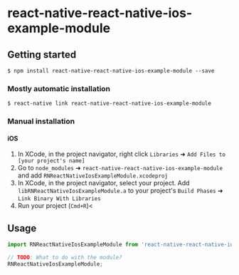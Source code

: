 
# react-native-react-native-ios-example-module

## Getting started

`$ npm install react-native-react-native-ios-example-module --save`

### Mostly automatic installation

`$ react-native link react-native-react-native-ios-example-module`

### Manual installation


#### iOS

1. In XCode, in the project navigator, right click `Libraries` ➜ `Add Files to [your project's name]`
2. Go to `node_modules` ➜ `react-native-react-native-ios-example-module` and add `RNReactNativeIosExampleModule.xcodeproj`
3. In XCode, in the project navigator, select your project. Add `libRNReactNativeIosExampleModule.a` to your project's `Build Phases` ➜ `Link Binary With Libraries`
4. Run your project (`Cmd+R`)<


## Usage
```javascript
import RNReactNativeIosExampleModule from 'react-native-react-native-ios-example-module';

// TODO: What to do with the module?
RNReactNativeIosExampleModule;
```
  